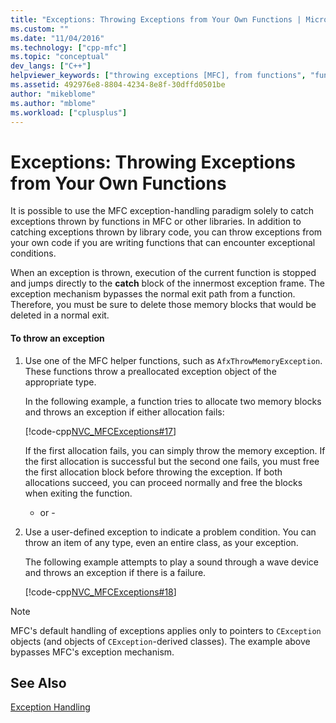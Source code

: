 ```yaml
---
title: "Exceptions: Throwing Exceptions from Your Own Functions | Microsoft Docs"
ms.custom: ""
ms.date: "11/04/2016"
ms.technology: ["cpp-mfc"]
ms.topic: "conceptual"
dev_langs: ["C++"]
helpviewer_keywords: ["throwing exceptions [MFC], from functions", "functions [MFC], throwing exceptions", "exceptions [MFC], throwing"]
ms.assetid: 492976e8-8804-4234-8e8f-30dffd0501be
author: "mikeblome"
ms.author: "mblome"
ms.workload: ["cplusplus"]
---
```

# Exceptions: Throwing Exceptions from Your Own Functions

It is possible to use the MFC exception-handling paradigm solely to catch exceptions thrown by functions in MFC or other libraries. In addition to catching exceptions thrown by library code, you can throw exceptions from your own code if you are writing functions that can encounter exceptional conditions.

When an exception is thrown, execution of the current function is stopped and jumps directly to the **catch** block of the innermost exception frame. The exception mechanism bypasses the normal exit path from a function. Therefore, you must be sure to delete those memory blocks that would be deleted in a normal exit.

#### To throw an exception

1. Use one of the MFC helper functions, such as `AfxThrowMemoryException`. These functions throw a preallocated exception object of the appropriate type.

   In the following example, a function tries to allocate two memory blocks and throws an exception if either allocation fails:

   [!code-cpp[NVC_MFCExceptions#17](../mfc/codesnippet/cpp/exceptions-throwing-exceptions-from-your-own-functions_1.cpp)]

   If the first allocation fails, you can simply throw the memory exception. If the first allocation is successful but the second one fails, you must free the first allocation block before throwing the exception. If both allocations succeed, you can proceed normally and free the blocks when exiting the function.

     - or -

1. Use a user-defined exception to indicate a problem condition. You can throw an item of any type, even an entire class, as your exception.

   The following example attempts to play a sound through a wave device and throws an exception if there is a failure.

   [!code-cpp[NVC_MFCExceptions#18](../mfc/codesnippet/cpp/exceptions-throwing-exceptions-from-your-own-functions_2.cpp)]

> [!NOTE]
>  MFC's default handling of exceptions applies only to pointers to `CException` objects (and objects of `CException`-derived classes). The example above bypasses MFC's exception mechanism.

## See Also

[Exception Handling](../mfc/exception-handling-in-mfc.md)

